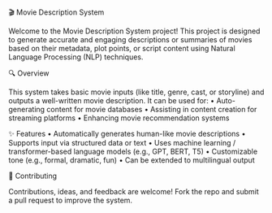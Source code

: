 🎬 Movie Description System

Welcome to the Movie Description System project!
This project is designed to generate accurate and engaging descriptions or summaries of movies based on their metadata, plot points, or script content using Natural Language Processing (NLP) techniques.

🔍 Overview

This system takes basic movie inputs (like title, genre, cast, or storyline) and outputs a well-written movie description. It can be used for:
	•	Auto-generating content for movie databases
	•	Assisting in content creation for streaming platforms
	•	Enhancing movie recommendation systems

✨ Features
	•	Automatically generates human-like movie descriptions
	•	Supports input via structured data or text
	•	Uses machine learning / transformer-based language models (e.g., GPT, BERT, T5)
	•	Customizable tone (e.g., formal, dramatic, fun)
	•	Can be extended to multilingual output

🤝 Contributing

Contributions, ideas, and feedback are welcome! Fork the repo and submit a pull request to improve the system.

